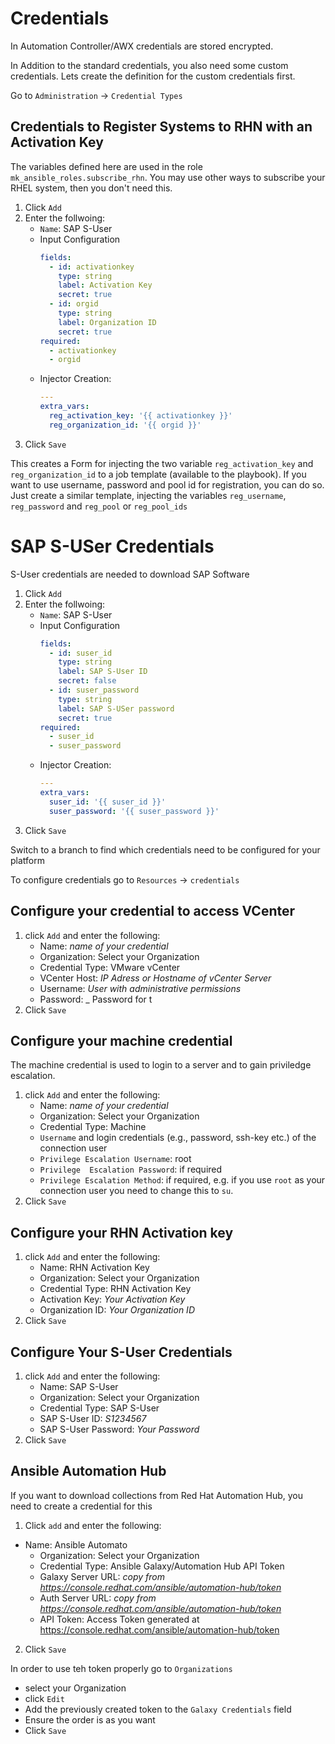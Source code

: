 
# Credentials

In Automation Controller/AWX credentials are stored encrypted.

In Addition to the standard credentials, you also need some custom credentials.  Lets create the definition for the custom credentials first.

Go to `Administration` -> `Credential Types`

## Credentials to Register Systems to RHN with an Activation Key

The variables defined here are used in the role `mk_ansible_roles.subscribe_rhn`. You may use other ways to subscribe your RHEL system, then you don't need this.

1. Click `Add`
2. Enter the follwoing:
    - `Name`: SAP S-User
    - Input Configuration
      ```yaml
      fields:
        - id: activationkey
          type: string
          label: Activation Key
          secret: true
        - id: orgid
          type: string
          label: Organization ID
          secret: true
      required:
        - activationkey
        - orgid
      ```
    - Injector Creation:
      ```yaml
      ---
      extra_vars:
        reg_activation_key: '{{ activationkey }}'
        reg_organization_id: '{{ orgid }}'
      ```
3. Click `Save`

This creates a Form for injecting the two variable `reg_activation_key` and `reg_organization_id` to a job template (available to the playbook).
If you want to use username, password and pool id for registration, you can do so. Just create a similar template, injecting the variables `reg_username`, `reg_password` and `reg_pool` or `reg_pool_ids`


# SAP S-USer Credentials

S-User credentials are needed  to download SAP Software


1. Click `Add`
2. Enter the follwoing:
    - `Name`: SAP S-User
    - Input Configuration
      ```yaml
      fields:
        - id: suser_id
          type: string
          label: SAP S-User ID
          secret: false
        - id: suser_password
          type: string
          label: SAP S-USer password
          secret: true
      required:
        - suser_id
        - suser_password
      ```
    - Injector Creation:
      ```yaml
      ---
      extra_vars:
        suser_id: '{{ suser_id }}'
        suser_password: '{{ suser_password }}'
      ```
3. Click `Save`



Switch to a branch to find which credentials need to be configured for your platform

To configure credentials go to  `Resources` -> `credentials`

## Configure your credential to access VCenter


1. click `Add`  and enter the following:
   - Name: _name of your credential_
   - Organization: Select your Organization
   - Credential Type: VMware vCenter
   - VCenter Host: _IP Adress  or Hostname of vCenter Server_
   - Username: _User with administrative permissions_
   - Password: _ Password for t
2. Click `Save`

## Configure your machine credential

The machine credential is used to login to a server and to gain priviledge escalation.
1. click `Add`  and enter the following:
    - Name: _name of your credential_
    - Organization: Select your Organization
    - Credential Type: Machine
    - `Username` and login credentials (e.g., password, ssh-key etc.) of the connection user
    - `Privilege Escalation Username`: root
    - `Privilege  Escalation Password`: if required
    - `Privilege Escalation Method`: if required, e.g. if you use `root` as your connection user you need to change this to `su`.
2. Click `Save`


## Configure your RHN Activation key

1. click `Add`  and enter the following:
    - Name: RHN Activation Key
    - Organization: Select your Organization
    - Credential Type: RHN Activation Key
    - Activation Key: _Your Activation Key_
    - Organization ID: _Your Organization ID_
2. Click `Save`

## Configure Your S-User Credentials

 1. click `Add`  and enter the following:
    - Name: SAP S-User
    - Organization: Select your Organization
    - Credential Type: SAP S-User
    - SAP S-User ID: _S1234567_
    - SAP S-User Password: _Your Password_
2. Click `Save`

## Ansible Automation Hub
If you want to download collections from Red Hat Automation Hub, you need to create a credential for this
1. Click `add` and enter the following:
  - Name: Ansible Automato
    - Organization: Select your Organization
    - Credential Type: Ansible Galaxy/Automation Hub API Token
    - Galaxy Server URL:  _copy from https://console.redhat.com/ansible/automation-hub/token_
    - Auth Server URL: _copy from https://console.redhat.com/ansible/automation-hub/token_
    - API Token: Access Token generated at https://console.redhat.com/ansible/automation-hub/token
2. Click `Save`

In order to use teh token properly go to `Organizations`
- select your Organization
- click `Edit`
- Add the previously created token to the `Galaxy Credentials` field
- Ensure the order is as you want
- Click `Save`
